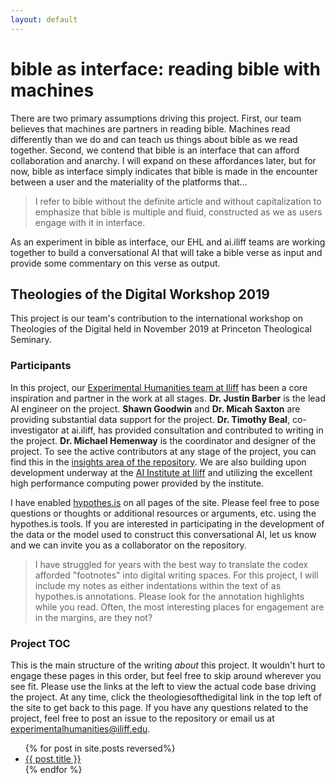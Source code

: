 ```yaml
---
layout: default
---
```


# bible as interface: reading bible with machines

There are two primary assumptions driving this project. First, our team believes that machines are partners in reading bible. Machines read differently than we do and can teach us things about bible as we read together. Second, we contend that bible is an interface that can afford collaboration and anarchy.  I will expand on these affordances later, but for now, bible as interface simply indicates that bible is made in the encounter between a user and the materiality of the platforms that...

> I refer to bible without the definite article and without capitalization to emphasize that bible is multiple and fluid, constructed as we as users engage with it in interface. 

As an experiment in bible as interface, our EHL and ai.iliff teams are working together to build a conversational AI that will take a bible verse as input and provide some commentary on this verse as output. 


## Theologies of the Digital Workshop 2019

This project is our team's contribution to the international workshop on Theologies of the Digital held in November 2019 at Princeton Theological Seminary. 

### Participants

In this project, our [Experimental Humanities team at Iliff](https://www.iliff.edu/experimental-humanities/) has been a core inspiration and partner in the work at all stages. **Dr. Justin Barber** is the lead AI engineer on the project. **Shawn Goodwin** and **Dr. Micah Saxton** are providing substantial data support for the project. **Dr. Timothy Beal**, co-investigator at ai.iliff, has provided consultation and contributed to writing in the project. **Dr. Michael Hemenway** is the coordinator and designer of the project. To see the active contributors at any stage of the project, you can find this in the [insights area of the repository](https://github.com/iliff/theologiesofthedigital/graphs/contributors). We are also building upon development underway at the [AI Institute at Iliff](https://ai.iliff.edu) and utilizing the excellent high performance computing power provided by the institute. 

I have enabled [hypothes.is](https://hypothes.is) on all pages of the site. Please feel free to pose questions or thoughts or additional resources or arguments, etc. using the hypothes.is tools. If you are interested in participating in the development of the data or the model used to construct this conversational AI, let us know and we can invite you as a collaborator on the repository. 

> I have struggled for years with the best way to translate the codex afforded "footnotes" into digital writing spaces. For this project, I will include my notes as either indentations within the text of as hypothes.is annotations. Please look for the annotation highlights while you read. Often, the most interesting places for engagement are in the margins, are they not?

### Project TOC
This is the main structure of the writing *about* this project. It wouldn't hurt to engage these pages in this order, but feel free to skip around wherever you see fit. Please use the links at the left to view the actual code base driving the project. At any time, click the theologiesofthedigital link in the top left of the site to get back to this page. If you have any questions related to the project, feel free to post an issue to the repository or email us at experimentalhumanities@iliff.edu.

<ul>
  {% for post in site.posts reversed%}
    <li>
      <a href="{{ post.url | relative_url }}">{{ post.title }}</a>
    </li>
  {% endfor %}
</ul>